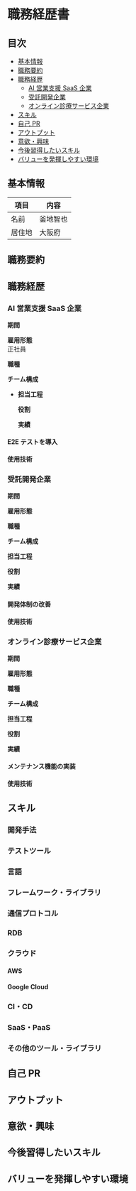 # 職務経歴書

## 目次

- [基本情報](#基本情報)
- [職務要約](#職務要約)
- [職務経歴](#職務経歴)
  - [AI 営業支援 SaaS 企業](#ai-営業支援-saas-企業)
  - [受託開発企業](#受託開発企業)
  - [オンライン診療サービス企業](#オンライン診療サービス企業)
- [スキル](#スキル)
- [自己 PR](#自己-pr)
- [アウトプット](#アウトプット)
- [意欲・興味](#意欲興味)
- [今後習得したいスキル](#今後習得したいスキル)
- [バリューを発揮しやすい環境](#バリューを発揮しやすい環境)

## 基本情報

| 項目   | 内容     |
| ------ | -------- |
| 名前   | 釜地智也 |
| 居住地 | 大阪府   |

## 職務要約

## 職務経歴

### AI 営業支援 SaaS 企業

**期間**

**雇用形態**  
正社員

**職種**

**チーム構成**

- **担当工程**

  **役割**

  **実績**

#### E2E テストを導入

**使用技術**

### 受託開発企業

**期間**

**雇用形態**

**職種**

**チーム構成**

**担当工程**

**役割**

**実績**

#### 開発体制の改善

**使用技術**

### オンライン診療サービス企業

**期間**

**雇用形態**

**職種**

**チーム構成**

**担当工程**

**役割**

**実績**

#### メンテナンス機能の実装

**使用技術**

## スキル

### 開発手法

### テストツール

### 言語

### フレームワーク・ライブラリ

### 通信プロトコル

### RDB

### クラウド

#### AWS

#### Google Cloud

### CI・CD

### SaaS・PaaS

### その他のツール・ライブラリ

## 自己 PR

## アウトプット

## 意欲・興味

## 今後習得したいスキル

## バリューを発揮しやすい環境
